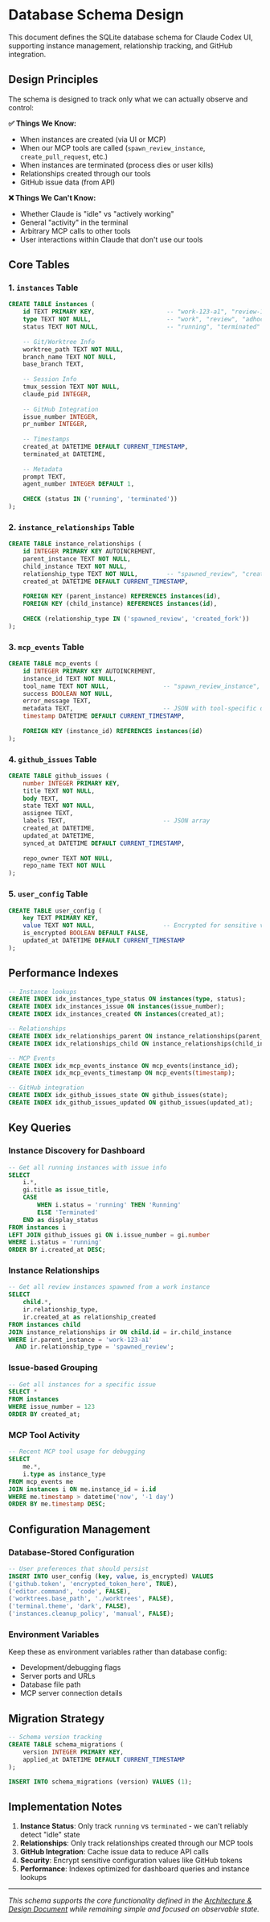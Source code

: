 # Database Schema Design

This document defines the SQLite database schema for Claude Codex UI, supporting instance management, relationship tracking, and GitHub integration.

## Design Principles

The schema is designed to track only what we can actually observe and control:

**✅ Things We Know:**
- When instances are created (via UI or MCP)
- When our MCP tools are called (`spawn_review_instance`, `create_pull_request`, etc.)
- When instances are terminated (process dies or user kills)
- Relationships created through our tools
- GitHub issue data (from API)

**❌ Things We Can't Know:**
- Whether Claude is "idle" vs "actively working" 
- General "activity" in the terminal
- Arbitrary MCP calls to other tools
- User interactions within Claude that don't use our tools

## Core Tables

### 1. `instances` Table
```sql
CREATE TABLE instances (
    id TEXT PRIMARY KEY,                    -- "work-123-a1", "review-123-a1", etc.
    type TEXT NOT NULL,                     -- "work", "review", "adhoc"
    status TEXT NOT NULL,                   -- "running", "terminated"
    
    -- Git/Worktree Info
    worktree_path TEXT NOT NULL,
    branch_name TEXT NOT NULL,
    base_branch TEXT,
    
    -- Session Info
    tmux_session TEXT NOT NULL,
    claude_pid INTEGER,
    
    -- GitHub Integration
    issue_number INTEGER,
    pr_number INTEGER,
    
    -- Timestamps
    created_at DATETIME DEFAULT CURRENT_TIMESTAMP,
    terminated_at DATETIME,
    
    -- Metadata
    prompt TEXT,
    agent_number INTEGER DEFAULT 1,
    
    CHECK (status IN ('running', 'terminated'))
);
```

### 2. `instance_relationships` Table
```sql
CREATE TABLE instance_relationships (
    id INTEGER PRIMARY KEY AUTOINCREMENT,
    parent_instance TEXT NOT NULL,
    child_instance TEXT NOT NULL,
    relationship_type TEXT NOT NULL,        -- "spawned_review", "created_fork"
    created_at DATETIME DEFAULT CURRENT_TIMESTAMP,
    
    FOREIGN KEY (parent_instance) REFERENCES instances(id),
    FOREIGN KEY (child_instance) REFERENCES instances(id),
    
    CHECK (relationship_type IN ('spawned_review', 'created_fork'))
);
```

### 3. `mcp_events` Table
```sql
CREATE TABLE mcp_events (
    id INTEGER PRIMARY KEY AUTOINCREMENT,
    instance_id TEXT NOT NULL,
    tool_name TEXT NOT NULL,               -- "spawn_review_instance", "create_pull_request"
    success BOOLEAN NOT NULL,
    error_message TEXT,
    metadata TEXT,                         -- JSON with tool-specific data
    timestamp DATETIME DEFAULT CURRENT_TIMESTAMP,
    
    FOREIGN KEY (instance_id) REFERENCES instances(id)
);
```

### 4. `github_issues` Table
```sql
CREATE TABLE github_issues (
    number INTEGER PRIMARY KEY,
    title TEXT NOT NULL,
    body TEXT,
    state TEXT NOT NULL,
    assignee TEXT,
    labels TEXT,                           -- JSON array
    created_at DATETIME,
    updated_at DATETIME,
    synced_at DATETIME DEFAULT CURRENT_TIMESTAMP,
    
    repo_owner TEXT NOT NULL,
    repo_name TEXT NOT NULL
);
```

### 5. `user_config` Table
```sql
CREATE TABLE user_config (
    key TEXT PRIMARY KEY,
    value TEXT NOT NULL,                   -- Encrypted for sensitive values
    is_encrypted BOOLEAN DEFAULT FALSE,
    updated_at DATETIME DEFAULT CURRENT_TIMESTAMP
);
```

## Performance Indexes

```sql
-- Instance lookups
CREATE INDEX idx_instances_type_status ON instances(type, status);
CREATE INDEX idx_instances_issue ON instances(issue_number);
CREATE INDEX idx_instances_created ON instances(created_at);

-- Relationships
CREATE INDEX idx_relationships_parent ON instance_relationships(parent_instance);
CREATE INDEX idx_relationships_child ON instance_relationships(child_instance);

-- MCP Events
CREATE INDEX idx_mcp_events_instance ON mcp_events(instance_id);
CREATE INDEX idx_mcp_events_timestamp ON mcp_events(timestamp);

-- GitHub integration
CREATE INDEX idx_github_issues_state ON github_issues(state);
CREATE INDEX idx_github_issues_updated ON github_issues(updated_at);
```

## Key Queries

### Instance Discovery for Dashboard
```sql
-- Get all running instances with issue info
SELECT 
    i.*,
    gi.title as issue_title,
    CASE 
        WHEN i.status = 'running' THEN 'Running'
        ELSE 'Terminated'
    END as display_status
FROM instances i
LEFT JOIN github_issues gi ON i.issue_number = gi.number
WHERE i.status = 'running'
ORDER BY i.created_at DESC;
```

### Instance Relationships
```sql
-- Get all review instances spawned from a work instance
SELECT 
    child.*,
    ir.relationship_type,
    ir.created_at as relationship_created
FROM instances child
JOIN instance_relationships ir ON child.id = ir.child_instance
WHERE ir.parent_instance = 'work-123-a1'
  AND ir.relationship_type = 'spawned_review';
```

### Issue-based Grouping
```sql
-- Get all instances for a specific issue
SELECT *
FROM instances
WHERE issue_number = 123
ORDER BY created_at;
```

### MCP Tool Activity
```sql
-- Recent MCP tool usage for debugging
SELECT 
    me.*,
    i.type as instance_type
FROM mcp_events me
JOIN instances i ON me.instance_id = i.id
WHERE me.timestamp > datetime('now', '-1 day')
ORDER BY me.timestamp DESC;
```

## Configuration Management

### Database-Stored Configuration
```sql
-- User preferences that should persist
INSERT INTO user_config (key, value, is_encrypted) VALUES 
('github.token', 'encrypted_token_here', TRUE),
('editor.command', 'code', FALSE),
('worktrees.base_path', './worktrees', FALSE),
('terminal.theme', 'dark', FALSE),
('instances.cleanup_policy', 'manual', FALSE);
```

### Environment Variables
Keep these as environment variables rather than database config:
- Development/debugging flags
- Server ports and URLs  
- Database file path
- MCP server connection details

## Migration Strategy

```sql
-- Schema version tracking
CREATE TABLE schema_migrations (
    version INTEGER PRIMARY KEY,
    applied_at DATETIME DEFAULT CURRENT_TIMESTAMP
);

INSERT INTO schema_migrations (version) VALUES (1);
```

## Implementation Notes

1. **Instance Status**: Only track `running` vs `terminated` - we can't reliably detect "idle" state
2. **Relationships**: Only track relationships created through our MCP tools
3. **GitHub Integration**: Cache issue data to reduce API calls
4. **Security**: Encrypt sensitive configuration values like GitHub tokens
5. **Performance**: Indexes optimized for dashboard queries and instance lookups

---

*This schema supports the core functionality defined in the [Architecture & Design Document](./architecture-design.md) while remaining simple and focused on observable state.*